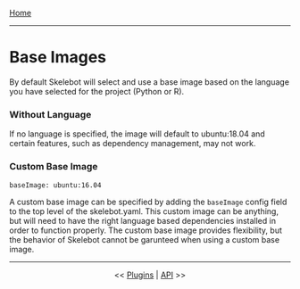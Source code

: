 [Home](index.md)

---

# Base Images

By default Skelebot will select and use a base image based on the language you have selected for the project (Python or R).

### Without Language

If no language is specified, the image will default to ubuntu:18.04 and certain features, such as dependency management, may not work.

### Custom Base Image

```
baseImage: ubuntu:16.04
```

A custom base image can be specified by adding the `baseImage` config field to the top level of the skelebot.yaml. This custom image can be anything, but will need to have the right language based dependencies installed in order to function properly. The custom base image provides flexibility, but the behavior of Skelebot cannot be garunteed when using a custom base image.

---

<center><< <a href="plugins.html">Plugins</a>  |  <a href="api.html">API</a> >></center>

